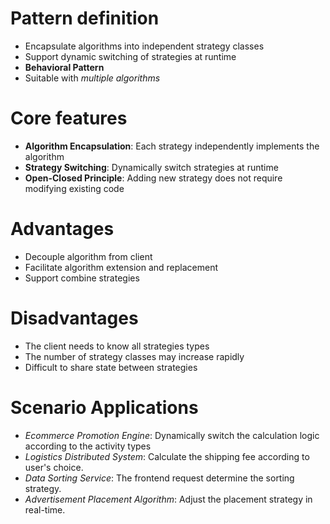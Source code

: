 # Pattern definition
-   Encapsulate algorithms into independent strategy classes
-   Support dynamic switching of strategies at runtime
-   **Behavioral Pattern**
-   Suitable with *multiple algorithms*

# Core features
- **Algorithm Encapsulation**: Each strategy independently implements the algorithm
- **Strategy Switching**: Dynamically switch strategies at runtime
- **Open-Closed Principle**: Adding new strategy does not require modifying existing code

# Advantages
- Decouple algorithm from client
- Facilitate algorithm extension and replacement
- Support combine strategies

# Disadvantages
- The client needs to know all strategies types
- The number of strategy classes may increase rapidly
- Difficult to share state between strategies

# Scenario Applications
- *Ecommerce Promotion Engine*: Dynamically switch the calculation logic according to the activity types
- *Logistics Distributed System*: Calculate the shipping fee according to user's choice.
- *Data Sorting Service*: The frontend request determine the sorting strategy.
- *Advertisement Placement Algorithm*: Adjust the placement strategy in real-time.
